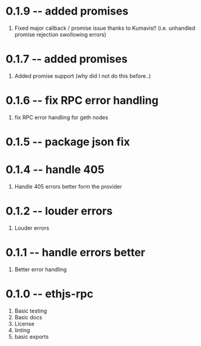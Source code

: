 # 0.1.9 -- added promises

1. Fixed major callback / promise issue thanks to Kumavis!! (i.e. unhandled promise rejection swollowing errors)

# 0.1.7 -- added promises

1. Added promise support (why did I not do this before..)

# 0.1.6 -- fix RPC error handling

1. fix RPC error handling for geth nodes

# 0.1.5 -- package json fix

# 0.1.4 -- handle 405

1. Handle 405 errors better form the provider

# 0.1.2 -- louder errors

1. Louder errors

# 0.1.1 -- handle errors better

1. Better error handling

# 0.1.0 -- ethjs-rpc

1. Basic testing
2. Basic docs
3. License
4. linting
5. basic exports
